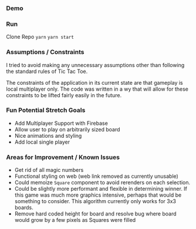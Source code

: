 ### Demo

### Run

Clone Repo
`yarn`
`yarn start`

### Assumptions / Constraints

I tried to avoid making any unnecessary assumptions other than following the standard rules of Tic Tac Toe. 

The constraints of the application in its current state are that gameplay is local multiplayer only. The code was written in a wy that will allow for these constraints to be lifted fairly easily in the future.

### Fun Potential Stretch Goals

- Add Multiplayer Support with Firebase
- Allow user to play on arbitrarily sized board
- Nice animations and styling
- Add local single player

### Areas for Improvement / Known Issues

- Get rid of all magic numbers
- Functional styling on web (web link removed as currently unusable)
- Could memoize `Square` component to avoid rerenders on each selection.
- Could be slightly more performant and flexible in determining winner. If this game was much more graphics intensive, perhaps that would be something to consider. This algorithm currently only works for 3x3 boards.  
- Remove hard coded height for board and resolve bug where board would grow by a few pixels as Squares were filled
